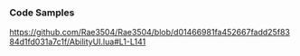 ### Code Samples

https://github.com/Rae3504/Rae3504/blob/d01466981fa452667fadd25f8384d1fd031a7c1f/AbilityUI.lua#L1-L141

